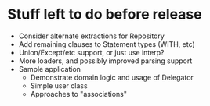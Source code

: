 # Stuff left to do before release

* Consider alternate extractions for Repository
* Add remaining clauses to Statement types (WITH, etc)
* Union/Except/etc support, or just use interp?
* More loaders, and possibly improved parsing support
* Sample application
    * Demonstrate domain logic and usage of Delegator
    * Simple user class
    * Approaches to "associations"
